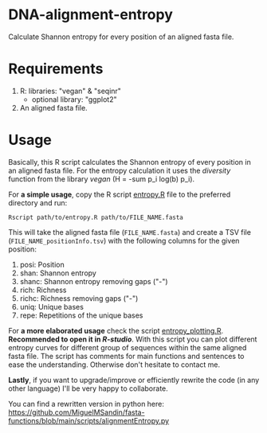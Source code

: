 # DNA-alignment-entropy
Calculate Shannon entropy for every position of an aligned fasta file.

# Requirements
1. R: libraries: "vegan" & "seqinr"
   - optional library: "ggplot2"
2. An aligned fasta file.

# Usage
Basically, this R script calculates the Shannon entropy of every position in an aligned fasta file. 
For the entropy calculation it uses the *diversity* function from the library *vegan* (H = -sum p_i log(b) p_i).

For **a simple usage**, copy the R script [entropy.R](https://github.com/MiguelMSandin/DNA-alignment-entropy/blob/master/entropy.R) file to the preferred directory and run: 
```
Rscript path/to/entropy.R path/to/FILE_NAME.fasta 
```

This will take the aligned fasta file (```FILE_NAME.fasta```) and create a TSV file (```FILE_NAME_positionInfo.tsv```) with the following columns for the given position:
1. posi:  Position
2. shan:  Shannon entropy
3. shanc: Shannon entropy removing gaps ("-")
4. rich:  Richness
5. richc: Richness removing gaps ("-")
6. uniq:  Unique bases
7. repe:  Repetitions of the unique bases

For **a more elaborated usage** check the script [entropy_plotting.R](https://github.com/MiguelMSandin/DNA-alignment-entropy/blob/master/entropy_plotting.R). **Recommended to open it in *R-studio***. 
With this script you can plot different entropy curves for different group of sequences within the same aligned fasta file.
The script has comments for main functions and sentences to ease the understanding. Otherwise don't hesitate to contact me.

**Lastly**, if you want to upgrade/improve or efficiently rewrite the code (in any other language) I'll be very happy to collaborate.

You can find a rewritten version in python here: https://github.com/MiguelMSandin/fasta-functions/blob/main/scripts/alignmentEntropy.py

